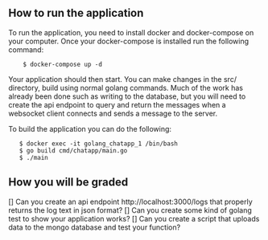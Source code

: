 ## How to run the application

To run the application, you need to install docker and docker-compose on your computer. Once your docker-compose is installed run the following command:

```
    $ docker-compose up -d
```

Your application should then start. You can make changes in the src/ directory, build using normal golang commands. Much of the work has already been done such as writing to the database, but you will need to create
the api endpoint to query and return the messages when a websocket client connects and sends a message to the server.

To build the application you can do the following:

```
   $ docker exec -it golang_chatapp_1 /bin/bash
   $ go build cmd/chatapp/main.go
   $ ./main
```

## How you will be graded

[] Can you create an api endpoint http://localhost:3000/logs that properly returns the log text in json format?
[] Can you create some kind of golang test to show your application works?
[] Can you create a script that uploads data to the mongo database and test your function?